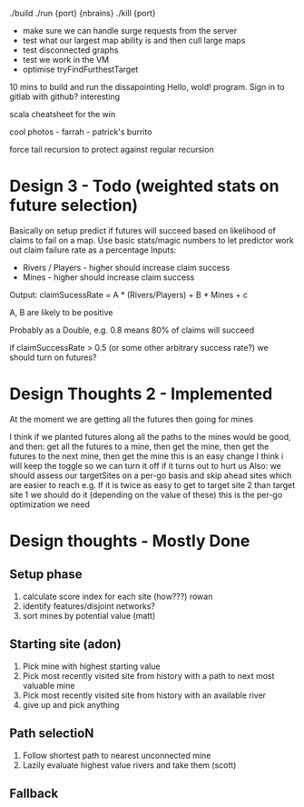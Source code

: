 ./build
./run {port} {nbrains}
./kill {port}

- make sure we can handle surge requests from the server
- test what our largest map ability is and then cull large maps
- test disconnected graphs
- test we work in the VM
- optimise tryFindFurthestTarget

10 mins to build and run the dissapointing Hello, wold! program.
Sign in to gitlab with github? interesting

scala cheatsheet for the win

cool photos - farrah - patrick's burrito

force tail recursion to protect against regular recursion

# Design 3 - Todo (weighted stats on future selection)

Basically on setup predict if futures will succeed based on likelihood of claims to fail on a map.
Use basic stats/magic numbers to let predictor work out claim failure rate as a percentage
Inputs:
 * Rivers / Players - higher should increase claim success
 * Mines - higher should increase claim success

Output: claimSucessRate = A * (Rivers/Players) + B * Mines + c

A, B are likely to be positive

Probably as a Double, e.g. 0.8 means 80% of claims will succeed

if claimSuccessRate > 0.5 (or some other arbitrary success rate?) we should turn on futures?

# Design Thoughts 2 - Implemented
At the moment we are getting all the futures then going for mines

I think if we planted futures along all the paths to the mines would be good, and then:
get all the futures to a mine, then get the mine, then get the futures to the next mine, then get the mine
this is an easy change I think
i will keep the toggle so we can turn it off if it turns out to hurt us
Also: we should assess our targetSites on a per-go basis and skip ahead sites which are easier to reach
e.g. If it is twice as easy to get to target site 2 than target site 1 we should do it (depending on the value of these)
this is the per-go optimization we need


# Design thoughts - Mostly Done
## Setup phase
1. calculate score index for each site (how???) rowan
2. identify features/disjoint networks?
3. sort mines by potential value (matt)
 
## Starting site (adon)
1. Pick mine with highest starting value
2. Pick most recently visited site from history with a path to next most valuable mine
3. Pick most recently visited site from history with an available river
4. give up and pick anything

## Path selectioN
1. Follow shortest path to nearest unconnected mine
2. Lazily evaluate highest value rivers and take them (scott)

## Fallback

